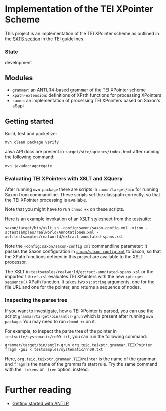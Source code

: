 # Implementation of the TEI XPointer Scheme

This project is an implementation of the TEI XPointer scheme as
outlined in the [SATS
section](https://www.tei-c.org/release/doc/tei-p5-doc/de/html/SA.html#SATS)
in the TEI guidelines.

### State

development

## Modules

- `grammar`: an ANTLR4-based grammar of the TEI XPointer scheme
- `xpath-extension`: definitions of XPath functions for processing XPointers
- `saxon`: an implementation of processing TEI XPointers based on
  Saxon's s9api

## Getting started

Build, test and packetize:

```{shell}
mvn clean package verify
```

Java API docs are present in `target/site/apidocs/index.html` after
running the following command:

```{shell}
mvn javadoc:aggregate
```

### Evaluating TEI XPointers with XSLT and XQuery

After running `mvn package` there are scripts in `saxon/target/bin`
for running Saxon from commandline. These scripts set the classpath
correctly, so that the TEI XPointer processing is available.

Note that you might have to run `chmod +x` on these scripts.

Here is an example invokation of an XSLT stylesheet from the
testsuite:

```{shell}
saxon/target/bin/xslt.sh -config:saxon/saxon-config.xml -xi:on -s:testsamples/realworld/Annotationen.xml -xsl:testsamples/realworld/extract-annotated-spans.xsl
```

Note the `-config:saxon/saxon-config.xml` commandline parameter: It
passes the Saxon configuration in
[`saxon/saxon-config.xml`](saxon/saxon-config.xml) to Saxon, so that
the XPath functions defined in this project are available to the XSLT
processor.

The XSLT in `testsamples/realworld/extract-annotated-spans.xsl` or the
imported `libref.xsl` evaluates TEI XPointers with the new
`xptr:get-sequence()` XPath function. It takes two `xs:string`
arguments, one for the file URL and one for the pointer, and returns a
sequence of nodes.

### Inspecting the parse tree

If you want to investigate, how a TEI XPointer is parsed, you can use
the script `grammar/target/bin/antlr-grun` which is present after
running `mvn package`. You may need to run `chmod +x` on it.

For example, to inspect the parse tree of the pointer in
`testsuite/systematic/rn09.txt`, you can run the following command:

```{shell}
grammar/target/bin/antlr-grun org.teic.teixptr.grammar.TEIXPointer fragm -gui < testsamples/systematic/rn09.txt
```

Here, `org.teic.teixptr.grammar.TEIXPointer` is the name of the
grammar and `fragm` is the name of the grammar's start rule. Try the
same command with the `-tokens` or `-tree` option, instead.


# Further reading

- [Getting started with
  ANTLR](https://github.com/antlr/antlr4/blob/master/doc/getting-started.md)
